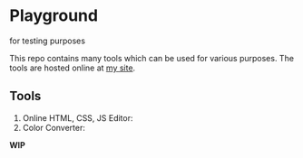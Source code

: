 # Playground
for testing purposes

This repo contains many tools which can be used for various purposes. The tools are hosted online at [my site](https://pranavj1001.github.io/Playground/playground.html). 

## Tools

1. Online HTML, CSS, JS Editor: 
2. Color Converter: 

**WIP**



